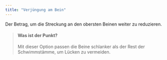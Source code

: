 ```yaml
---
title: "Verjüngung am Bein"
---
```


Der Betrag, um die Streckung an den obersten Beinen weiter zu reduzieren.

> #### Was ist der Punkt?
> 
> Mit dieser Option passen die Beine schlanker als der Rest der Schwimmstämme, um Lücken zu vermeiden.




